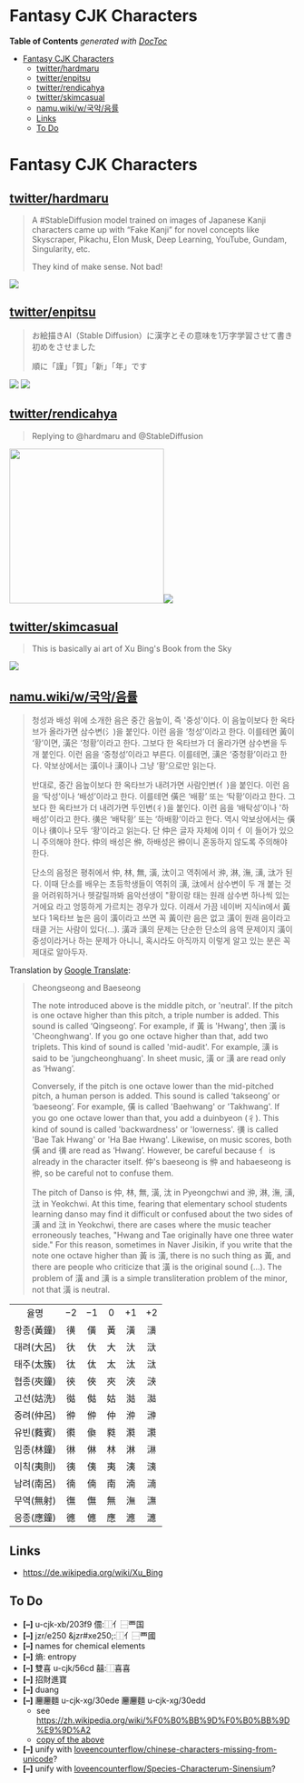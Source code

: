 
# Fantasy CJK Characters

<!-- START doctoc generated TOC please keep comment here to allow auto update -->
<!-- DON'T EDIT THIS SECTION, INSTEAD RE-RUN doctoc TO UPDATE -->
**Table of Contents**  *generated with [DocToc](https://github.com/thlorenz/doctoc)*

- [Fantasy CJK Characters](#fantasy-cjk-characters)
  - [twitter/hardmaru](#twitterhardmaru)
  - [twitter/enpitsu](#twitterenpitsu)
  - [twitter/rendicahya](#twitterrendicahya)
  - [twitter/skimcasual](#twitterskimcasual)
  - [namu.wiki/w/국악/음률](#namuwikiw%EA%B5%AD%EC%95%85%EC%9D%8C%EB%A5%A0)
  - [Links](#links)
  - [To Do](#to-do)

<!-- END doctoc generated TOC please keep comment here to allow auto update -->


# Fantasy CJK Characters


## [twitter/hardmaru](https://twitter.com/hardmaru/status/1611237067589095425?ref_src=twsrc%5Etfw%7Ctwcamp%5Etweetembed%7Ctwterm%5E1611237067589095425%7Ctwgr%5E0d75f87a40ec63aeb2272a22ca2be7daaed58cc0%7Ctwcon%5Es1_&ref_url=https%3A%2F%2Flanguagelog.ldc.upenn.edu%2Fnll%2F%3Fp%3D57599)

> A #StableDiffusion model trained on images of Japanese Kanji characters came up with “Fake Kanji” for
> novel concepts like Skyscraper, Pikachu, Elon Musk, Deep Learning, YouTube, Gundam, Singularity, etc.
>
> They kind of make sense. Not bad!

![](./FlxDkcRXoAAOtNV.jpeg)



## [twitter/enpitsu](https://twitter.com/enpitsu/status/1610587513059684353)

> お絵描きAI（Stable Diffusion）に漢字とその意味を1万字学習させて書き初めをさせました
>
> 順に「謹」「賀」「新」「年」です

![](./Fln0CdjaEAEzF3p.png)
![](./Fln0DuyaMAE7feD.png)


## [twitter/rendicahya](https://twitter.com/rendicahya/status/1611270881363505152)

> Replying to @hardmaru and @StableDiffusion

<img src='./Flxh_yjacAEUNIh.png' width='272' /><img src='./FlxiOlYaUAcd22v.jpeg' />

## [twitter/skimcasual](https://twitter.com/skimcasual/status/1611596850347343875)

> This is basically ai art of Xu Bing's Book from the Sky

<img src='./Fl2Ky6_XoAIJJKD.jpeg' />


## [namu.wiki/w/국악/음률](https://namu.wiki/w/%EA%B5%AD%EC%95%85/%EC%9D%8C%EB%A5%A0)


> 청성과 배성
> 위에 소개한 음은 중간 음높이, 즉 '중성'이다. 이 음높이보다 한 옥타브가 올라가면 삼수변(氵)을 붙인다. 이런 음을 ‘청성’이라고 한다. 이를테면 黃이 ‘황’이면, 潢은 ‘청황’이라고 한다. 그보다 한 옥타브가 더 올라가면 삼수변을 두 개 붙인다. 이런 음을 ‘중청성’이라고 부른다. 이를테면, 㶂은 ‘중청황’이라고 한다. 악보상에서는 潢이나 㶂이나 그냥 ‘황’으로만 읽는다.
>
> 반대로, 중간 음높이보다 한 옥타브가 내려가면 사람인변(亻)을 붙인다. 이런 음을 ‘탁성’이나 ‘배성’이라고 한다. 이를테면 僙은 ‘배황’ 또는 ‘탁황’이라고 한다. 그보다 한 옥타브가 더 내려가면 두인변(彳)을 붙인다. 이런 음을 ‘배탁성’이나 '하배성'이라고 한다. 㣴은 ‘배탁황’ 또는 ‘하배황’이라고 한다. 역시 악보상에서는 僙이나 㣴이나 모두 ‘황’이라고 읽는다. 단 仲은 글자 자체에 이미 亻이 들어가 있으니 주의해야 한다. 仲의 배성은 㑖, 하배성은 㣡이니 혼동하지 않도록 주의해야 한다.
>
> 단소의 음정은 평취에서 仲, 林, 無, 潢, 汰이고 역취에서 㳞, 淋, 潕, 㶂, 㳲가 된다. 이때 단소를 배우는 초등학생들이 역취의 㶂, 㳲에서 삼수변이 두 개 붙는 것을 어려워하거나 헷갈릴까봐 음악선생이 "황이랑 태는 원래 삼수변 하나씩 있는 거에요 라고 엉뚱하게 가르치는 경우가 있다. 이래서 가끔 네이버 지식in에서 黃보다 1옥타브 높은 음이 潢이라고 쓰면 꼭 黃이란 음은 없고 潢이 원래 음이라고 태클 거는 사람이 있다(…). 潢과 㶂의 문제는 단순한 단소의 음역 문제이지 潢이 중성이라거나 하는 문제가 아니니, 혹시라도 아직까지 이렇게 알고 있는 분은 꼭 제대로 알아두자.

Translation by [Google Translate](https://translate.google.com):

> Cheongseong and Baeseong
>
> The note introduced above is the middle pitch, or 'neutral'. If the pitch is one octave higher than this
> pitch, a triple number is added. This sound is called ‘Qingseong’. For example, if 黃 is 'Hwang', then 潢 is
> 'Cheonghwang'. If you go one octave higher than that, add two triplets. This kind of sound is called
> 'mid-audit'. For example, 㶂 is said to be 'jungcheonghuang'. In sheet music, 潢 or 㶂 are read only as
> ‘Hwang’.
>
> Conversely, if the pitch is one octave lower than the mid-pitched pitch, a human person is added. This
> sound is called ‘takseong’ or ‘baeseong’. For example, 僙 is called 'Baehwang' or 'Takhwang'. If you go one
> octave lower than that, you add a duinbyeon (彳). This kind of sound is called 'backwardness' or
> 'lowerness'. 㣴 is called 'Bae Tak Hwang' or 'Ha Bae Hwang'. Likewise, on music scores, both 僙 and 㣴 are
> read as ‘Hwang’. However, be careful because 亻 is already in the character itself. 仲's baeseong is 㑖 and
> habaeseong is 㣡, so be careful not to confuse them.
>
> The pitch of Danso is 仲, 林, 無, 潢, 汰 in Pyeongchwi and 㳞, 淋, 潕, 㶂, 㳲 in Yeokchwi. At this time, fearing
> that elementary school students learning danso may find it difficult or confused about the two sides of 㶂
> and 㳲 in Yeokchwi, there are cases where the music teacher erroneously teaches, "Hwang and Tae originally
> have one three water side." For this reason, sometimes in Naver Jisikin, if you write that the note one
> octave higher than 黃 is 潢, there is no such thing as 黃, and there are people who criticize that 潢 is the
> original sound (...). The problem of 潢 and 㶂 is a simple transliteration problem of the minor, not that 潢
> is neutral.


<table class='sH7lKmx5' data-v-49dbfabe><tbody data-v-49dbfabe><tr data-v-49dbfabe><td style='text-align:center;' data-v-49dbfabe><div class='DzMP0IKc' data-v-49dbfabe>율명</div></td><td style='text-align:center;' data-v-49dbfabe><div class='DzMP0IKc' data-v-49dbfabe>−2</div></td><td style='text-align:center;' data-v-49dbfabe><div class='DzMP0IKc' data-v-49dbfabe>−1</div></td><td style='text-align:center;' data-v-49dbfabe><div class='DzMP0IKc' data-v-49dbfabe>0</div></td><td style='text-align:center;' data-v-49dbfabe><div class='DzMP0IKc' data-v-49dbfabe>+1</div></td><td style='text-align:center;' data-v-49dbfabe><div class='DzMP0IKc' data-v-49dbfabe>+2</div></td></tr><tr data-v-49dbfabe><td style='text-align:center;' data-v-49dbfabe><div class='DzMP0IKc' data-v-49dbfabe>황종(黃鐘)</div></td><td style='text-align:center;' data-v-49dbfabe><div class='DzMP0IKc' data-v-49dbfabe>㣴</div></td><td style='text-align:center;' data-v-49dbfabe><div class='DzMP0IKc' data-v-49dbfabe>僙</div></td><td style='text-align:center;' data-v-49dbfabe><div class='DzMP0IKc' data-v-49dbfabe>黃</div></td><td style='text-align:center;' data-v-49dbfabe><div class='DzMP0IKc' data-v-49dbfabe>潢</div></td><td style='text-align:center;' data-v-49dbfabe><div class='DzMP0IKc' data-v-49dbfabe>㶂</div></td></tr><tr data-v-49dbfabe><td style='text-align:center;' data-v-49dbfabe><div class='DzMP0IKc' data-v-49dbfabe>대려(大呂)</div></td><td style='text-align:center;' data-v-49dbfabe><div class='DzMP0IKc' data-v-49dbfabe>㣕</div></td><td style='text-align:center;' data-v-49dbfabe><div class='DzMP0IKc' data-v-49dbfabe>㐲</div></td><td style='text-align:center;' data-v-49dbfabe><div class='DzMP0IKc' data-v-49dbfabe>大</div></td><td style='text-align:center;' data-v-49dbfabe><div class='DzMP0IKc' data-v-49dbfabe>汏</div></td><td style='text-align:center;' data-v-49dbfabe><div class='DzMP0IKc' data-v-49dbfabe>𣴘</div></td></tr><tr data-v-49dbfabe><td style='text-align:center;' data-v-49dbfabe><div class='DzMP0IKc' data-v-49dbfabe>태주(太簇)</div></td><td style='text-align:center;' data-v-49dbfabe><div class='DzMP0IKc' data-v-49dbfabe>㣖</div></td><td style='text-align:center;' data-v-49dbfabe><div class='DzMP0IKc' data-v-49dbfabe>㑀</div></td><td style='text-align:center;' data-v-49dbfabe><div class='DzMP0IKc' data-v-49dbfabe>太</div></td><td style='text-align:center;' data-v-49dbfabe><div class='DzMP0IKc' data-v-49dbfabe>汰</div></td><td style='text-align:center;' data-v-49dbfabe><div class='DzMP0IKc' data-v-49dbfabe>㳲</div></td></tr><tr data-v-49dbfabe><td style='text-align:center;' data-v-49dbfabe><div class='DzMP0IKc' data-v-49dbfabe>협종(夾鐘)</div></td><td style='text-align:center;' data-v-49dbfabe><div class='DzMP0IKc' data-v-49dbfabe>㣣</div></td><td style='text-align:center;' data-v-49dbfabe><div class='DzMP0IKc' data-v-49dbfabe>俠</div></td><td style='text-align:center;' data-v-49dbfabe><div class='DzMP0IKc' data-v-49dbfabe>夾</div></td><td style='text-align:center;' data-v-49dbfabe><div class='DzMP0IKc' data-v-49dbfabe>浹</div></td><td style='text-align:center;' data-v-49dbfabe><div class='DzMP0IKc' data-v-49dbfabe>㴺</div></td></tr><tr data-v-49dbfabe><td style='text-align:center;' data-v-49dbfabe><div class='DzMP0IKc' data-v-49dbfabe>고선(姑洗)</div></td><td style='text-align:center;' data-v-49dbfabe><div class='DzMP0IKc' data-v-49dbfabe>㣨</div></td><td style='text-align:center;' data-v-49dbfabe><div class='DzMP0IKc' data-v-49dbfabe>㑬</div></td><td style='text-align:center;' data-v-49dbfabe><div class='DzMP0IKc' data-v-49dbfabe>姑</div></td><td style='text-align:center;' data-v-49dbfabe><div class='DzMP0IKc' data-v-49dbfabe>㴌</div></td><td style='text-align:center;' data-v-49dbfabe><div class='DzMP0IKc' data-v-49dbfabe>㵈</div></td></tr><tr data-v-49dbfabe><td style='text-align:center;' data-v-49dbfabe><div class='DzMP0IKc' data-v-49dbfabe>중려(仲呂)</div></td><td style='text-align:center;' data-v-49dbfabe><div class='DzMP0IKc' data-v-49dbfabe>㣡</div></td><td style='text-align:center;' data-v-49dbfabe><div class='DzMP0IKc' data-v-49dbfabe>㑖</div></td><td style='text-align:center;' data-v-49dbfabe><div class='DzMP0IKc' data-v-49dbfabe>仲</div></td><td style='text-align:center;' data-v-49dbfabe><div class='DzMP0IKc' data-v-49dbfabe>㳞</div></td><td style='text-align:center;' data-v-49dbfabe><div class='DzMP0IKc' data-v-49dbfabe>㴢</div></td></tr><tr data-v-49dbfabe><td style='text-align:center;' data-v-49dbfabe><div class='DzMP0IKc' data-v-49dbfabe>유빈(蕤賓)</div></td><td style='text-align:center;' data-v-49dbfabe><div class='DzMP0IKc' data-v-49dbfabe>㣸</div></td><td style='text-align:center;' data-v-49dbfabe><div class='DzMP0IKc' data-v-49dbfabe>𠐭</div></td><td style='text-align:center;' data-v-49dbfabe><div class='DzMP0IKc' data-v-49dbfabe>㽔</div></td><td style='text-align:center;' data-v-49dbfabe><div class='DzMP0IKc' data-v-49dbfabe>㶋</div></td><td style='text-align:center;' data-v-49dbfabe><div class='DzMP0IKc' data-v-49dbfabe>㶙</div></td></tr><tr data-v-49dbfabe><td style='text-align:center;' data-v-49dbfabe><div class='DzMP0IKc' data-v-49dbfabe>임종(林鐘)</div></td><td style='text-align:center;' data-v-49dbfabe><div class='DzMP0IKc' data-v-49dbfabe>㣩</div></td><td style='text-align:center;' data-v-49dbfabe><div class='DzMP0IKc' data-v-49dbfabe>㑣</div></td><td style='text-align:center;' data-v-49dbfabe><div class='DzMP0IKc' data-v-49dbfabe>林</div></td><td style='text-align:center;' data-v-49dbfabe><div class='DzMP0IKc' data-v-49dbfabe>淋</div></td><td style='text-align:center;' data-v-49dbfabe><div class='DzMP0IKc' data-v-49dbfabe>㵉</div></td></tr><tr data-v-49dbfabe><td style='text-align:center;' data-v-49dbfabe><div class='DzMP0IKc' data-v-49dbfabe>이칙(夷則)</div></td><td style='text-align:center;' data-v-49dbfabe><div class='DzMP0IKc' data-v-49dbfabe>𢓡</div></td><td style='text-align:center;' data-v-49dbfabe><div class='DzMP0IKc' data-v-49dbfabe>侇</div></td><td style='text-align:center;' data-v-49dbfabe><div class='DzMP0IKc' data-v-49dbfabe>夷</div></td><td style='text-align:center;' data-v-49dbfabe><div class='DzMP0IKc' data-v-49dbfabe>洟</div></td><td style='text-align:center;' data-v-49dbfabe><div class='DzMP0IKc' data-v-49dbfabe>㴣</div></td></tr><tr data-v-49dbfabe><td style='text-align:center;' data-v-49dbfabe><div class='DzMP0IKc' data-v-49dbfabe>남려(南呂)</div></td><td style='text-align:center;' data-v-49dbfabe><div class='DzMP0IKc' data-v-49dbfabe>㣮</div></td><td style='text-align:center;' data-v-49dbfabe><div class='DzMP0IKc' data-v-49dbfabe>㑲</div></td><td style='text-align:center;' data-v-49dbfabe><div class='DzMP0IKc' data-v-49dbfabe>南</div></td><td style='text-align:center;' data-v-49dbfabe><div class='DzMP0IKc' data-v-49dbfabe>湳</div></td><td style='text-align:center;' data-v-49dbfabe><div class='DzMP0IKc' data-v-49dbfabe>㵜</div></td></tr><tr data-v-49dbfabe><td style='text-align:center;' data-v-49dbfabe><div class='DzMP0IKc' data-v-49dbfabe>무역(無射)</div></td><td style='text-align:center;' data-v-49dbfabe><div class='DzMP0IKc' data-v-49dbfabe>㣳</div></td><td style='text-align:center;' data-v-49dbfabe><div class='DzMP0IKc' data-v-49dbfabe>㒇</div></td><td style='text-align:center;' data-v-49dbfabe><div class='DzMP0IKc' data-v-49dbfabe>無</div></td><td style='text-align:center;' data-v-49dbfabe><div class='DzMP0IKc' data-v-49dbfabe>潕</div></td><td style='text-align:center;' data-v-49dbfabe><div class='DzMP0IKc' data-v-49dbfabe>㶃</div></td></tr><tr data-v-49dbfabe><td style='text-align:center;' data-v-49dbfabe><div class='DzMP0IKc' data-v-49dbfabe>응종(應鐘)</div></td><td style='text-align:center;' data-v-49dbfabe><div class='DzMP0IKc' data-v-49dbfabe>㣹</div></td><td style='text-align:center;' data-v-49dbfabe><div class='DzMP0IKc' data-v-49dbfabe>㒣</div></td><td style='text-align:center;' data-v-49dbfabe><div class='DzMP0IKc' data-v-49dbfabe>應</div></td><td style='text-align:center;' data-v-49dbfabe><div class='DzMP0IKc' data-v-49dbfabe>㶐</div></td><td style='text-align:center;' data-v-49dbfabe><div class='DzMP0IKc' data-v-49dbfabe>㶝</div></td></tr></tbody></table>


## Links

* https://de.wikipedia.org/wiki/Xu_Bing

## To Do

* **[–]** u-cjk-xb/203f9 𠏹:⿰亻⿱覀国
* **[–]** jzr/e250 &jzr#xe250;:⿰亻⿱覀國
* **[–]** names for chemical elements
* **[–]** 熵: entropy
* **[–]** 雙喜 u-cjk/56cd 囍:⿰喜喜
* **[–]** 招財進寶
* **[–]** duang
* **[–]** 𰻞𰻞麵 u-cjk-xg/30ede 𰻞𰻞麵 u-cjk-xg/30edd
  * see https://zh.wikipedia.org/wiki/%F0%B0%BB%9D%F0%B0%BB%9D%E9%9D%A2
  * [copy of the above](https://raw.githubusercontent.com/loveencounterflow/jizura-fantasy-cjk-characters/main/wikipedia-biangbiang.html)
* **[–]** unify with [loveencounterflow/chinese-characters-missing-from-unicode](https://github.com/loveencounterflow/chinese-characters-missing-from-unicode)?
* **[–]** unify with [loveencounterflow/Species-Characterum-Sinensium](https://github.com/loveencounterflow/Species-Characterum-Sinensium)?





